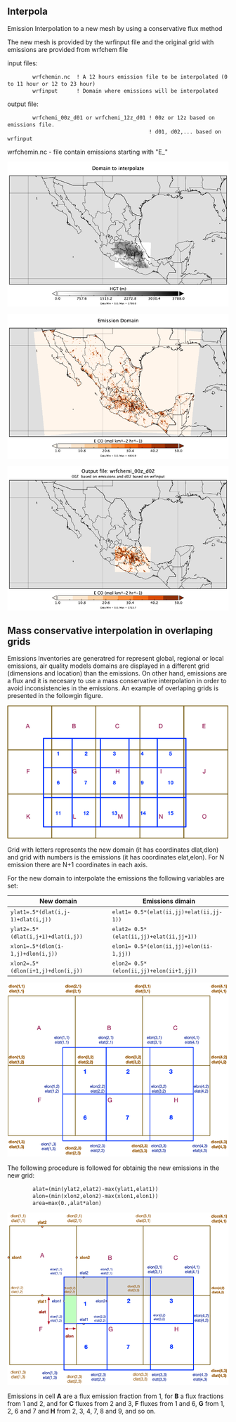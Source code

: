 ## Interpola
Emission Interpolation to a new mesh by using a conservative flux method

The new mesh is provided by the wrfinput file and the original grid with emissions are provided from wrfchem file

input files:

            wrfchemin.nc  ! A 12 hours emission file to be interpolated (0 to 11 hour or 12 to 23 hour)
            wrfinput      ! Domain where emissions will be interpolated

output file:

            wrfchemi_00z_d01 or wrfchemi_12z_d01 ! 00z or 12z based on emissions file. 
                                                 ! d01, d02,... based on wrfinput
            
wrfchemin.nc - file contain emissions starting with "E_" 

![Area to interpolate emissions](/assets/images/domain2int.png "Terrain and domain to interpolate")

![Source emissions](/assets/images/input_wrfchem.png "Emissions domain")

![Emissions result](/assets/images/output.png "Emissions in new domain")

## Mass conservative interpolation in overlaping grids
Emissions Inventories are generatred for represent global, regional or local emissions, air quality models domains are displayed in a different grid (dimensions and location) than the emissions. On other hand, emissions are a flux and it is necesary to use a mass conservative interpolation in order to avoid inconsistencies in the emissions. An example of overlaping grids is presented in the followgin figure.

![Grids overlaped](/assets/images/malla1.png "Modeling domain and emissions domain")

Grid with letters represents the new domain (it has coordinates dlat,dlon) and grid with numbers is the emissions (it has coordinates elat,elon). For N emission there are N+1 coordinates in each axis.

For the new domain to interpolate the emissions the following variables are set:
 
 |  New domain   |   Emissions dimain     |
 |--- | ---|
 | `ylat1=.5*(dlat(i,j-1)+dlat(i,j))` | `elat1= 0.5*(elat(ii,jj)+elat(ii,jj-1))` |
 | `ylat2=.5*(dlat(i,j+1)+dlat(i,j))` | `elat2= 0.5*(elat(ii,jj)+elat(ii,jj+1))` |
 | `xlon1=.5*(dlon(i-1,j)+dlon(i,j))` | `elon1= 0.5*(elon(ii,jj)+elon(ii-1,jj))` |
 | `xlon2=.5*(dlon(i+1,j)+dlon(i,j))` | `elon2= 0.5*(elon(ii,jj)+elon(ii+1,jj))` |

![Grids overlaped with coordinates](/assets/images/malla2.png "Modeling domain (dlat,dlon) and emissions domain (elat,elon)")

The following procedure is followed for obtainig the new emissions in the new grid:

            alat=(min(ylat2,elat2)-max(ylat1,elat1))
            alon=(min(xlon2,elon2)-max(xlon1,elon1))
            area=max(0.,alat*alon)

![Computation](/assets/images/mallado.gif "Emissions domain asignationn")


Emissions in cell **A** are a flux emission fraction from 1, for **B** a flux  fractions from 1 and 2, and for **C** fluxes from 2 and 3, **F** fluxes from 1 and 6, **G** from 1, 2, 6 and 7 and **H** from 2, 3, 4, 7, 8 and 9, and so on.

